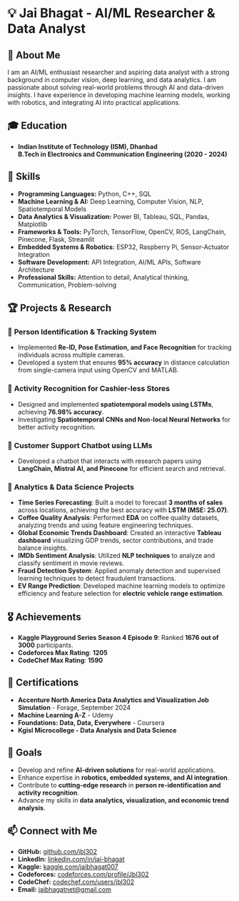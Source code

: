 # 💡 Jai Bhagat - AI/ML Researcher & Data Analyst

## 🚀 About Me
I am an AI/ML enthusiast researcher and aspiring data analyst with a strong background in computer vision, deep learning, and data analytics. I am passionate about solving real-world problems through AI and data-driven insights. I have experience in developing machine learning models, working with robotics, and integrating AI into practical applications.

## 🎓 Education
- **Indian Institute of Technology (ISM), Dhanbad**  
  **B.Tech in Electronics and Communication Engineering (2020 - 2024)**
  
## 🎯 Skills
- **Programming Languages:** Python, C++, SQL
- **Machine Learning & AI:** Deep Learning, Computer Vision, NLP, Spatiotemporal Models
- **Data Analytics & Visualization:** Power BI, Tableau, SQL, Pandas, Matplotlib
- **Frameworks & Tools:** PyTorch, TensorFlow, OpenCV, ROS, LangChain, Pinecone, Flask, Streamlit
- **Embedded Systems & Robotics:** ESP32, Raspberry Pi, Sensor-Actuator Integration
- **Software Development:** API Integration, AI/ML APIs, Software Architecture
- **Professional Skills:** Attention to detail, Analytical thinking, Communication, Problem-solving

## 🏆 Projects & Research

### 🔹 **Person Identification & Tracking System**
- Implemented **Re-ID, Pose Estimation, and Face Recognition** for tracking individuals across multiple cameras.
- Developed a system that ensures **95% accuracy** in distance calculation from single-camera input using OpenCV and MATLAB.

### 🔹 **Activity Recognition for Cashier-less Stores**
- Designed and implemented **spatiotemporal models using LSTMs**, achieving **76.98% accuracy**.
- Investigating **Spatiotemporal CNNs and Non-local Neural Networks** for better activity recognition.

### 🔹 **Customer Support Chatbot using LLMs**
- Developed a chatbot that interacts with research papers using **LangChain, Mistral AI, and Pinecone** for efficient search and retrieval.

### 🔹 **Analytics & Data Science Projects**
- **Time Series Forecasting**: Built a model to forecast **3 months of sales** across locations, achieving the best accuracy with **LSTM (MSE: 25.07)**.
- **Coffee Quality Analysis**: Performed **EDA** on coffee quality datasets, analyzing trends and using feature engineering techniques.
- **Global Economic Trends Dashboard**: Created an interactive **Tableau dashboard** visualizing GDP trends, sector contributions, and trade balance insights.
- **IMDb Sentiment Analysis**: Utilized **NLP techniques** to analyze and classify sentiment in movie reviews.
- **Fraud Detection System**: Applied anomaly detection and supervised learning techniques to detect fraudulent transactions.
- **EV Range Prediction**: Developed machine learning models to optimize efficiency and feature selection for **electric vehicle range estimation**.

## 🎖 Achievements
- **Kaggle Playground Series Season 4 Episode 9**: Ranked **1676 out of 3000** participants.
- **Codeforces Max Rating**: **1205**
- **CodeChef Max Rating**: **1590**

## 📜 Certifications
- **Accenture North America Data Analytics and Visualization Job Simulation** - Forage, September 2024
- **Machine Learning A-Z** - Udemy
- **Foundations: Data, Data, Everywhere** - Coursera
- **Kgisl Microcollege - Data Analysis and Data Science**

## 🎯 Goals
- Develop and refine **AI-driven solutions** for real-world applications.
- Enhance expertise in **robotics, embedded systems, and AI integration**.
- Contribute to **cutting-edge research** in **person re-identification and activity recognition**.
- Advance my skills in **data analytics, visualization, and economic trend analysis**.

## 📫 Connect with Me
- **GitHub:** [github.com/jbl302](https://github.com/jbl302)
- **LinkedIn:** [linkedin.com/in/jai-bhagat](https://www.linkedin.com/in/jai-bhagat)
- **Kaggle:** [kaggle.com/jaibhagat007](https://www.kaggle.com/jaibhagat007)
- **Codeforces:** [codeforces.com/profile/Jbl302](https://codeforces.com/profile/Jbl302)
- **CodeChef:** [codechef.com/users/jbl302](https://www.codechef.com/users/jbl302)
- **Email:** jaibhagatnet@gmail.com

